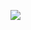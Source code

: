 <a href="https://mail.google.com/mail" target="_blank"><img src="https://img.shields.io/badge/blue?style=square&logo=&logoColor=white"/></a>
